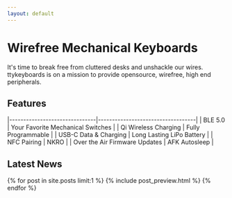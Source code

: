 ```yaml
---
layout: default
---
```


# Wirefree Mechanical Keyboards

It's time to break free from cluttered desks and unshackle our wires. 
ttykeyboards is on a mission to provide opensource, wirefree, high end peripherals.

## Features

|-------------------------------|-----------------------------------|
| BLE 5.0                       | Your Favorite Mechanical Switches |
| Qi Wireless Charging          | Fully Programmable                |
| USB-C Data & Charging         | Long Lasting LiPo Battery         |
| NFC Pairing                   | NKRO                              |
| Over the Air Firmware Updates | AFK Autosleep                     |

## Latest News

{% for post in site.posts limit:1 %}
  {% include post_preview.html %}
{% endfor %}
